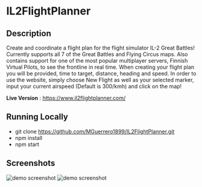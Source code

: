# IL2FlightPlanner

## Description
Create and coordinate a flight plan for the flight simulator IL-2 Great Battles! Currently supports all 7 of the Great Battles and Flying Circus maps. Also contains support for one of the most popular multiplayer servers, Finnish Virtual Pilots, to see the frontline in real time. When creating your flight plan you will be provided, time to target, distance, heading and speed. In order to use the website, simply choose New Flight as well as your selected marker, input your current airspeed (Default is 300/kmh) and click on the map!

**Live Version** : https://www.il2flightplanner.com/

## Running Locally
* git clone https://github.com/MGuerrero1899/IL2FlightPlanner.git
* npm install
* npm start

## Screenshots
![demo screenshot](https://postimg.cc/GHfDFzZr/f7cd9df0)
![demo screenshot](https://postimg.cc/PNPrWhhp/90a8d3a4)
